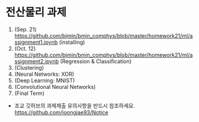 
# 전산물리 과제

1. (Sep. 21) https://github.com/bjmin/bmin_comphys/blob/master/homework21/ml/assignment1.ipynb (installing)
2. (Oct. 12) https://github.com/bjmin/bmin_comphys/blob/master/homework21/ml/assignment2.ipynb (Regression & Classification)
3. (Clustering)
4. (Neural Networks: XOR)
5. (Deep Learning: MNIST)
6. (Convolutional Neural Networks)
7. (Final Term)


* 조교 깃허브의 과제제출 유의사항을 반드시 참조하세요.  https://github.com/joongjae93/Notice
